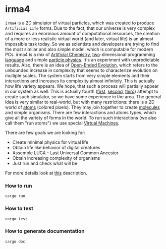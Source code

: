 # irma4

`irma4` is a 2D simulator of virtual particles, which was created to produce `Artificial Life` forms. Due to the fact, that our universe is very complex and requires an enormous amount of computational resources, the creation of a more or less realistic virtual world (and later, virtual life) is an almost impossible task today. So we as scientists and developers are trying to find the most similar and also simple model, which is computable for modern PCs. irma4 is a mix of [Artificial Chemistry](https://en.m.wikipedia.org/wiki/Artificial_chemistry), [two](https://esolangs.org/wiki/Category:Two-dimensional_languages)-dimensional programming [language](https://en.m.wikipedia.org/wiki/Programming_language) and simple [particle physics](https://en.m.wikipedia.org/wiki/Particle_physics). It's an experiment with unpredictable results. Also, there is an idea of [Open-Ended Evolution](https://royalsocietypublishing.org/doi/10.1098/rsif.2018.0395#:~:text=10.1098%2Frsif.2018.0395-,Abstract,characterize%20evolution%20on%20multiple%20scales), which refers to the unbounded increase in complexity that seems to characterize evolution on multiple scales. The system starts from very simple elements and their interactions and increases its complexity almost infinitely. This is actually how life variety appears. We hope, that such a process will partially appear in our system as well.
This is actually fourth ([first](https://github.com/tmptrash/jevo), [second](https://github.com/tmptrash/construct), [third](https://github.com/tmptrash/irma)) attempt to create such simulator, so we have some experience in the area. The general idea is very similar to real-world, but with many restrictions: there is a 2D world of [atoms](#Atoms) (colored pixels). They may join together to create [molecules](#Molecules) and simple organisms. There are few interactions and atoms types, which give all the variety of forms in the world. To run such interactions (we also call them "run atoms") we use special [Virtual Machines](#Atomic-Virtual-Machines).

There are few goals we are looking for:

- Create minimal physics for virtual life
- Obtain life like behavior of digital creatures
- Assemble LUCA - Last Universal Common Ancestor
- Obtain increasing complexity of organisms
- Just run and check what will be

For more details look at [this](https://github.com/tmptrash/irma4/wiki/Project-overview) description.

### How to run

```
cargo run
```

### How to test

```
cargo test
```

### How to generate documentation

```
cargo doc
```
